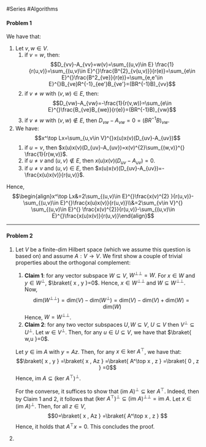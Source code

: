 #Series #Algorithms 

#### Problem 1
We have that:
1. Let $v,w\in V$. 
	1. if $v=w$, then: $$D_{vv}-A_{vv}=w(v)=\sum_{(u,v)\in E} \frac{1}{r(u,v)}=\sum_{(u,v)\in E}^{}\frac{B^{2}_{v(u,v)}}{r(e)}=\sum_{e\in E}^{}\frac{B^2_{ve}}{r(e)}=\sum_{e,e'\in E}^{}B_{ve}R^{-1}_{ee'}B_{ve'}=(BR^{-1}B)_{vv}$$
	2. if $v\neq w$ with $(v,w)\in E$, then: $$D_{vw}-A_{vw}=-\frac{1}{r(v,w)}=\sum_{e\in E}^{}\frac{B_{ve}B_{we}}{r(e)}=(BR^{-1}B)_{vw}$$
	3. if $v\neq w$ with $(v,w)\notin E$, then $D_{vw}-A_{vw}=0=(BR^{-1}B)_{vw}$.
2. We have: $$x^\top Lx=\sum_{u,v\in V}^{}x(u)x(v)(D_{uv}-A_{uv})$$
	1. if $u=v$, then $x(u)x(v)(D_{uv}-A_{uv})=x(v)^{2}\sum_{(w,v)}^{} \frac{1}{r(w,v)}$.
	2. if $u\neq v$ and $(u,v)\notin E$, then $x(u)x(v)(D_{uv}-A_{uv})=0$.
	3. if $u\neq v$ and $(u,v)\in E$, then $x(u)x(v)(D_{uv}-A_{uv})=-\frac{x(u)x(v)}{r(u,v)}$.
 
Hence, $$\begin{align}x^\top Lx&=2\sum_{(u,v)\in E}^{}\frac{x(v)^{2} }{r(u,v)}-\sum_{(u,v)\in E}^{}\frac{x(u)x(v)}{r(u,v)}\\&=2\sum_{v\in V}^{} \sum_{(u,v)\in E}^{} \frac{x(v)^{2}}{r(u,v)}-\sum_{(u,v)\in E}^{}\frac{x(u)x(v)}{r(u,v)}\end{align}$$

---
#### Problem 2
1. Let $V$ be a finite-dim Hilbert space (which we assume this question is based on) and assume $A:V\to V$. We first show a couple of trivial properties about the orthogonal complement:
	1. **Claim 1**: for any vector subspace $W\subseteq V$, $W^{\bot\bot}=W$. 
		For $x\in W$ and $y\in W^{\bot}$, $\braket{ x , y }=0$. Hence, $x\in W^{\bot\bot}$ and $W\subseteq W^{\bot{\bot}}$. Now, $$\text{dim}(W^{\bot\bot})=\text{dim}(V)-\text{dim}(W^{\bot})=\text{dim}(V)-\text{dim}(V)+\text{dim}(W)=\text{dim}(W)$$Hence, $W=W^{\bot\bot}$.
	2. **Claim 2**: for any two vector subspaces $U,W\subseteq V$, $U\subseteq V$ then $V^{\bot}\subseteq U^{\bot}$.
		Let $w\in V^{\bot}$. Then, for any $u\in U\subseteq V$, we have that $\braket{ w,u }=0$. 
   
   Let $y\in \text{im }A$ with $y=Az$. Then, for any $x\in \text{ker }A^\top$, we have that: $$\braket{ x , y } =\braket{ x , Az } =\braket{ A^\top x , z } =\braket{ 0 , z } =0$$Hence, $\text{im }A\subseteq (\text{ker }A^\top)^{\bot}$.
   
   For the converse, it suffices to show that $(\text{im }A)^{\bot}\subseteq \text{ker }A^\top$. Indeed, then by Claim 1 and 2, it follows that $(\text{ker }A^\top)^{\bot}\subseteq(\text{im }A)^{\bot\bot}=\text{im }A$. Let $x\in (\text{im }A)^{\bot}$. Then, for all $z\in V$, $$0=\braket{ x , Az } =\braket{ A^\top x , z } $$Hence, it holds that $A^\top x=0$. This concludes the proof.

2. 